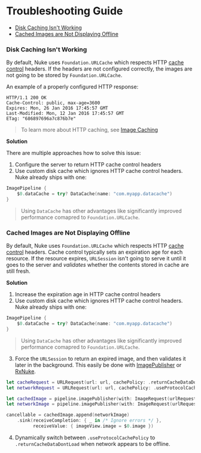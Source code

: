 # Troubleshooting Guide

- [Disk Caching Isn't Working](#disk-caching-isn-t-working)
- [Cached Images are Not Displaying Offline](#cached-images-are-not-displaying-offline)

### Disk Caching Isn't Working

By default, Nuke uses `Foundation.URLCache` which respects HTTP [cache control](https://www.w3.org/Protocols/rfc2616/rfc2616-sec14.html#sec14.9) headers. If the headers are not configured correctly, the images are not going to be stored by `Foundation.URLCache`.

An example of a properly configured HTTP response:

```
HTTP/1.1 200 OK
Cache-Control: public, max-age=3600
Expires: Mon, 26 Jan 2016 17:45:57 GMT
Last-Modified: Mon, 12 Jan 2016 17:45:57 GMT
ETag: "686897696a7c876b7e"
```

> To learn more about HTTP caching, see [Image Caching](https://kean.github.io/post/image-caching)

**Solution**

There are multiple approaches how to solve this issue:

1. Configure the server to return HTTP cache control headers
2. Use custom disk cache which ignores HTTP cache control headers. Nuke already ships with one:

```swift
ImagePipeline {
    $0.dataCache = try? DataCache(name: "com.myapp.datacache")
}
```

> Using `DataCache` has other advantages like significantly improved performance comapred to `Foundation.URLCache`.

### Cached Images are Not Displaying Offline

By default, Nuke uses `Foundation.URLCache` which respects HTTP [cache control](https://www.w3.org/Protocols/rfc2616/rfc2616-sec14.html#sec14.9) headers. Cache control typically sets an expiration age for each resource. If the resource expires, `URLSession` isn't going to serve it until it goes to the server and _validates_ whether the contents stored in cache are still fresh.

**Solution**

1. Increase the expiration age in HTTP cache control headers
2. Use custom disk cache which ignores HTTP cache control headers. Nuke already ships with one:

 ```swift
 ImagePipeline {
     $0.dataCache = try? DataCache(name: "com.myapp.datacache")
 }
 ```

 > Using `DataCache` has other advantages like significantly improved performance comapred to `Foundation.URLCache`.
 
 3. Force the `URLSession` to return an expired image, and then validates it later in the background. This easily be done with [ImagePublisher](https://github.com/kean/ImagePublisher#showing-stale-image-while-validating-it) or [RxNuke](https://github.com/kean/RxNuke).
 
 ```swift
 let cacheRequest = URLRequest(url: url, cachePolicy: .returnCacheDataDontLoad)
 let networkRequest = URLRequest(url: url, cachePolicy: .useProtocolCachePolicy)

 let cachedImage = pipeline.imagePublisher(with: ImageRequest(urlRequest: cacheRequest)).orEmpty
 let networkImage = pipeline.imagePublisher(with: ImageRequest(urlRequest: networkRequest)).orEmpty

 cancellable = cachedImage.append(networkImage)
     .sink(receiveCompletion: { _ in /* Ignore errors */ },
           receiveValue: { imageView.image = $0.image })
```

4. Dynamically switch between `.useProtocolCachePolicy` to `.returnCacheDataDontLoad` when network appears to be offline.